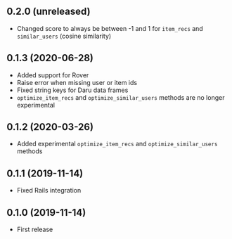 ## 0.2.0 (unreleased)

- Changed score to always be between -1 and 1 for `item_recs` and `similar_users` (cosine similarity)

## 0.1.3 (2020-06-28)

- Added support for Rover
- Raise error when missing user or item ids
- Fixed string keys for Daru data frames
- `optimize_item_recs` and `optimize_similar_users` methods are no longer experimental

## 0.1.2 (2020-03-26)

- Added experimental `optimize_item_recs` and `optimize_similar_users` methods

## 0.1.1 (2019-11-14)

- Fixed Rails integration

## 0.1.0 (2019-11-14)

- First release
